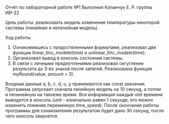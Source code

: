 Отчёт по лабораторной работе №1
Выполнил Копанчук Е. Р. группы ИИ-22

  Цель работы: реализовать модель изменения температуры некоторой системы (линейная и неленейная модель).

  Ход работы
  1. Ознакомившись с предоствленными формулами, реализовал две функции linear_tInc_modele(time) и unlinear_tInc_modele(time).
  2. Организовал вывод в консоль состояния системы.
  3. В связи с личными предпочтениями реализовал окгугление результата до 3-ёх знаков после запятой. Реализована функция myRound(value, amount = 3).
  
  Входные данные a, b, c, d, u, y принимаются как const значения. 
  Программа запускает сначала линейную модель на 10 секунд, а потом и нелинейную на такоеже время. 
  Вся информация каждый unit времени выводится в консоль (unit - изначально равен 1 секунде, его можно изменить поменяв переменную time_speed).
  После окончания работы программы для ознакомления результатом будет дано 30 секунд, после чего консоль закроется.
